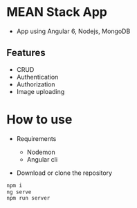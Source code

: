 # MEAN Stack App
* App using Angular 6, Nodejs, MongoDB
  
## Features
* CRUD
* Authentication
* Authorization
* Image uploading

# How to use
* Requirements
  * Nodemon
  * Angular cli

* Download or clone the repository
```bash
npm i
ng serve
npm run server
```
